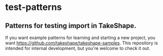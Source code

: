 # test-patterns

## Patterns for testing import in TakeShape.

If you want example patterns for learning and starting a new project, you want https://github.com/takeshape/takeshape-samples. This repository is intended for internal development, but you're welcome to check it out.
